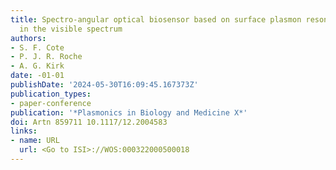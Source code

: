 ```yaml
---
title: Spectro-angular optical biosensor based on surface plasmon resonance operating
  in the visible spectrum
authors:
- S. F. Cote
- P. J. R. Roche
- A. G. Kirk
date: -01-01
publishDate: '2024-05-30T16:09:45.167373Z'
publication_types:
- paper-conference
publication: '*Plasmonics in Biology and Medicine X*'
doi: Artn 859711 10.1117/12.2004583
links:
- name: URL
  url: <Go to ISI>://WOS:000322000500018
---
```


